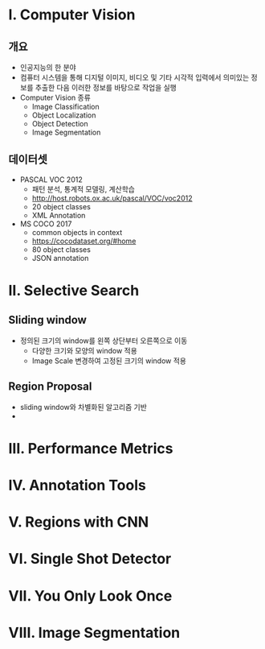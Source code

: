# I. Computer Vision
## 개요
- 인공지능의 한 분야
- 컴퓨터 시스템을 통해 디지털 이미지, 비디오 및 기타 시각적 입력에서 의미있는 정보를 추출한 다음 이러한 정보를 바탕으로 작업을 실행
- Computer Vision 종류
  - Image Classification
  - Object Localization
  - Object Detection
  - Image Segmentation
## 데이터셋
- PASCAL VOC 2012
  - 패턴 분석, 통계적 모델링, 계산학습
  - http://host.robots.ox.ac.uk/pascal/VOC/voc2012
  - 20 object classes
  - XML Annotation
- MS COCO 2017
  - common objects in context
  - https://cocodataset.org/#home
  - 80 object classes
  - JSON annotation
  
# II. Selective Search
## Sliding window
- 정의된 크기의 window를 왼쪽 상단부터 오른쪽으로 이동
  - 다양한 크기와 모양의 window 적용
  - Image Scale 변경하여 고정된 크기의 window 적용
## Region Proposal
- sliding window와 차별화된 알고리즘 기반
- 
# III. Performance Metrics
# IV. Annotation Tools
# V. Regions with CNN
# VI. Single Shot Detector
# VII. You Only Look Once
# VIII. Image Segmentation